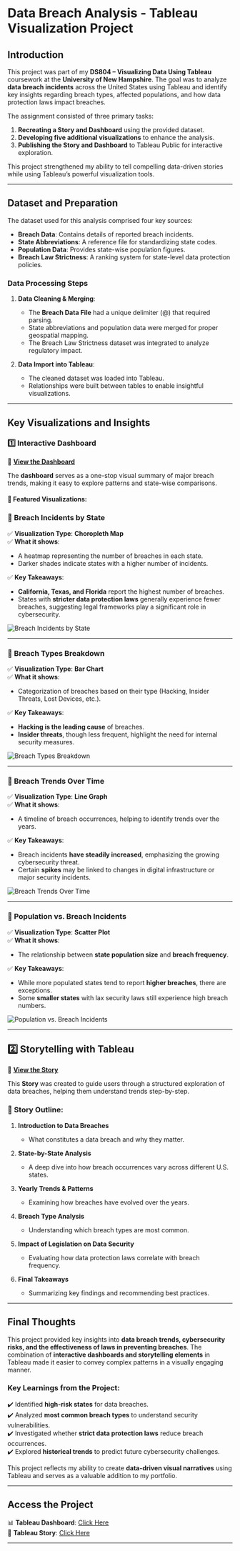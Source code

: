 # **Data Breach Analysis - Tableau Visualization Project**

## **Introduction**
This project was part of my **DS804 – Visualizing Data Using Tableau** coursework at the **University of New Hampshire**. The goal was to analyze **data breach incidents** across the United States using Tableau and identify key insights regarding breach types, affected populations, and how data protection laws impact breaches.

The assignment consisted of three primary tasks:
1. **Recreating a Story and Dashboard** using the provided dataset.
2. **Developing five additional visualizations** to enhance the analysis.
3. **Publishing the Story and Dashboard** to Tableau Public for interactive exploration.

This project strengthened my ability to tell compelling data-driven stories while using Tableau’s powerful visualization tools.

---

## **Dataset and Preparation**
The dataset used for this analysis comprised four key sources:
- **Breach Data**: Contains details of reported breach incidents.
- **State Abbreviations**: A reference file for standardizing state codes.
- **Population Data**: Provides state-wise population figures.
- **Breach Law Strictness**: A ranking system for state-level data protection policies.

### **Data Processing Steps**
1. **Data Cleaning & Merging**:
   - The **Breach Data File** had a unique delimiter (@) that required parsing.
   - State abbreviations and population data were merged for proper geospatial mapping.
   - The Breach Law Strictness dataset was integrated to analyze regulatory impact.
   
2. **Data Import into Tableau**:
   - The cleaned dataset was loaded into Tableau.
   - Relationships were built between tables to enable insightful visualizations.

---

## **Key Visualizations and Insights**
### **1️⃣ Interactive Dashboard**
📌 **[View the Dashboard](https://public.tableau.com/app/profile/agastya.valambatla3466/viz/AgastyaAssignment3_dashboard/Dashboard2?publish=yes)**

The **dashboard** serves as a one-stop visual summary of major breach trends, making it easy to explore patterns and state-wise comparisons.

#### **🚀 Featured Visualizations:**

### **📍 Breach Incidents by State**
✅ **Visualization Type**: **Choropleth Map**  
✅ **What it shows**:
- A heatmap representing the number of breaches in each state.
- Darker shades indicate states with a higher number of incidents.

✅ **Key Takeaways**:
- **California, Texas, and Florida** report the highest number of breaches.
- States with **stricter data protection laws** generally experience fewer breaches, suggesting legal frameworks play a significant role in cybersecurity.

![Breach Incidents by State](extracted_images/visualization_0_0.png)

---

### **📍 Breach Types Breakdown**
✅ **Visualization Type**: **Bar Chart**  
✅ **What it shows**:
- Categorization of breaches based on their type (Hacking, Insider Threats, Lost Devices, etc.).

✅ **Key Takeaways**:
- **Hacking is the leading cause** of breaches.
- **Insider threats**, though less frequent, highlight the need for internal security measures.

![Breach Types Breakdown](extracted_images/visualization_1_0.png)

---

### **📍 Breach Trends Over Time**
✅ **Visualization Type**: **Line Graph**  
✅ **What it shows**:
- A timeline of breach occurrences, helping to identify trends over the years.

✅ **Key Takeaways**:
- Breach incidents **have steadily increased**, emphasizing the growing cybersecurity threat.
- Certain **spikes** may be linked to changes in digital infrastructure or major security incidents.

![Breach Trends Over Time](extracted_images/visualization_2_0.png)

---

### **📍 Population vs. Breach Incidents**
✅ **Visualization Type**: **Scatter Plot**  
✅ **What it shows**:
- The relationship between **state population size** and **breach frequency**.

✅ **Key Takeaways**:
- While more populated states tend to report **higher breaches**, there are exceptions.
- Some **smaller states** with lax security laws still experience high breach numbers.

![Population vs. Breach Incidents](extracted_images/visualization_3_0.png)

---

## **2️⃣ Storytelling with Tableau**
📌 **[View the Story](https://public.tableau.com/app/profile/agastya.valambatla3466/viz/AgastyaAssignment3/Story1?publish=yes)**

This **Story** was created to guide users through a structured exploration of data breaches, helping them understand trends step-by-step.

### **📜 Story Outline:**
1. **Introduction to Data Breaches**
   - What constitutes a data breach and why they matter.

2. **State-by-State Analysis**
   - A deep dive into how breach occurrences vary across different U.S. states.

3. **Yearly Trends & Patterns**
   - Examining how breaches have evolved over the years.

4. **Breach Type Analysis**
   - Understanding which breach types are most common.

5. **Impact of Legislation on Data Security**
   - Evaluating how data protection laws correlate with breach frequency.

6. **Final Takeaways**
   - Summarizing key findings and recommending best practices.

---

## **Final Thoughts**
This project provided key insights into **data breach trends, cybersecurity risks, and the effectiveness of laws in preventing breaches**. The combination of **interactive dashboards and storytelling elements** in Tableau made it easier to convey complex patterns in a visually engaging manner.

### **Key Learnings from the Project:**
✔️ Identified **high-risk states** for data breaches.  
✔️ Analyzed **most common breach types** to understand security vulnerabilities.  
✔️ Investigated whether **strict data protection laws** reduce breach occurrences.  
✔️ Explored **historical trends** to predict future cybersecurity challenges.  

This project reflects my ability to create **data-driven visual narratives** using Tableau and serves as a valuable addition to my portfolio.

---

## **Access the Project**
📊 **Tableau Dashboard**: [Click Here](https://public.tableau.com/app/profile/agastya.valambatla3466/viz/AgastyaAssignment3_dashboard/Dashboard2?publish=yes)  
📖 **Tableau Story**: [Click Here](https://public.tableau.com/app/profile/agastya.valambatla3466/viz/AgastyaAssignment3/Story1?publish=yes)  

---
